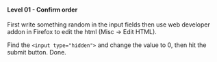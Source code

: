 #### Level 01 - Confirm order

First write something random in the input fields then use web developer addon in Firefox to edit the html (Misc -> Edit HTML).

Find the `<input type="hidden">` and change the value to 0, then hit the submit button. Done.